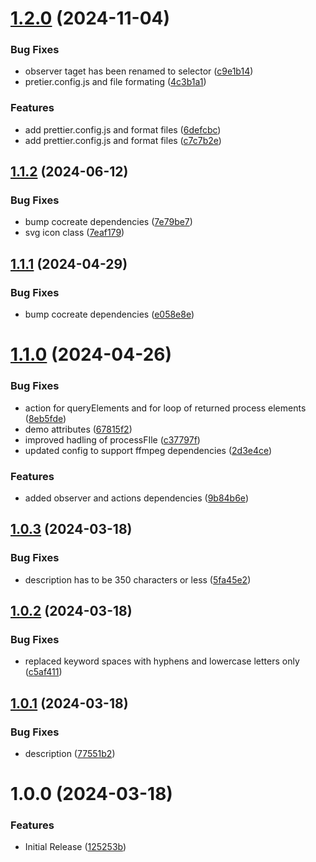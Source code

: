 # [1.2.0](https://github.com/CoCreate-app/CoCreate-ffmpeg/compare/v1.1.2...v1.2.0) (2024-11-04)


### Bug Fixes

* observer taget has been renamed to selector ([c9e1b14](https://github.com/CoCreate-app/CoCreate-ffmpeg/commit/c9e1b14cfc4345e3d9eb73aede9999baa3204c75))
* pretier.config.js and file formating ([4c3b1a1](https://github.com/CoCreate-app/CoCreate-ffmpeg/commit/4c3b1a1cf3ce2eaab28d1b95d89bbec7a7725390))


### Features

* add prettier.config.js and format files ([6defcbc](https://github.com/CoCreate-app/CoCreate-ffmpeg/commit/6defcbc53cb244cc6fefeade2a7e07d361067673))
* add prettier.config.js and format files ([c7c7b2e](https://github.com/CoCreate-app/CoCreate-ffmpeg/commit/c7c7b2ef1d2faf8d14111eaf9fdd22628b6e8339))

## [1.1.2](https://github.com/CoCreate-app/CoCreate-ffmpeg/compare/v1.1.1...v1.1.2) (2024-06-12)


### Bug Fixes

* bump cocreate dependencies ([7e79be7](https://github.com/CoCreate-app/CoCreate-ffmpeg/commit/7e79be760ec2973fb05461c14c4ea77a4a4a99e9))
* svg icon class ([7eaf179](https://github.com/CoCreate-app/CoCreate-ffmpeg/commit/7eaf17998e413dbb17a1caee9f5b239a3114862e))

## [1.1.1](https://github.com/CoCreate-app/CoCreate-ffmpeg/compare/v1.1.0...v1.1.1) (2024-04-29)


### Bug Fixes

* bump cocreate dependencies ([e058e8e](https://github.com/CoCreate-app/CoCreate-ffmpeg/commit/e058e8ec1fb987ae34aea4edc79b454e74a2f554))

# [1.1.0](https://github.com/CoCreate-app/CoCreate-ffmpeg/compare/v1.0.3...v1.1.0) (2024-04-26)


### Bug Fixes

* action for queryElements and for loop of returned process elements ([8eb5fde](https://github.com/CoCreate-app/CoCreate-ffmpeg/commit/8eb5fdeb7247d2247c96fe785d747af7eb7381d2))
* demo attributes ([67815f2](https://github.com/CoCreate-app/CoCreate-ffmpeg/commit/67815f2a441fa86ec47db98cc0a9d10a30870f8d))
* improved hadling of processFIle ([c37797f](https://github.com/CoCreate-app/CoCreate-ffmpeg/commit/c37797fb6f57f91b2b17e4271a7dbafc43ed439d))
* updated config to support ffmpeg dependencies ([2d3e4ce](https://github.com/CoCreate-app/CoCreate-ffmpeg/commit/2d3e4ce96e5a117362a1b42d2ea8b5476e70f398))


### Features

* added observer and actions dependencies ([9b84b6e](https://github.com/CoCreate-app/CoCreate-ffmpeg/commit/9b84b6ebaf1e901c63cd67f39204f8fb67f9e5d9))

## [1.0.3](https://github.com/CoCreate-app/CoCreate-ffmpeg/compare/v1.0.2...v1.0.3) (2024-03-18)


### Bug Fixes

* description has to be 350 characters or less ([5fa45e2](https://github.com/CoCreate-app/CoCreate-ffmpeg/commit/5fa45e2da72bad32ed21e5771295a620154ab344))

## [1.0.2](https://github.com/CoCreate-app/CoCreate-ffmpeg/compare/v1.0.1...v1.0.2) (2024-03-18)


### Bug Fixes

* replaced keyword spaces with hyphens and lowercase letters only ([c5af411](https://github.com/CoCreate-app/CoCreate-ffmpeg/commit/c5af411ccb9158c634f7a68fb941069287b95454))

## [1.0.1](https://github.com/CoCreate-app/CoCreate-ffmpeg/compare/v1.0.0...v1.0.1) (2024-03-18)


### Bug Fixes

* description ([77551b2](https://github.com/CoCreate-app/CoCreate-ffmpeg/commit/77551b20a940b05c212dbad549624fea17082c61))

# 1.0.0 (2024-03-18)


### Features

* Initial Release ([125253b](https://github.com/CoCreate-app/CoCreate-ffmpeg/commit/125253b5f1808b3f7ef54d68cf638b5633f253ce))
